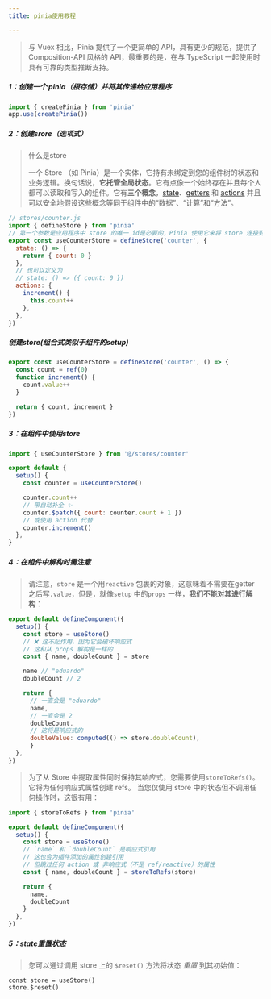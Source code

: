 ```yaml
---
title: pinia使用教程

---
```




> 与 Vuex 相比，Pinia 提供了一个更简单的 API，具有更少的规范，提供了 Composition-API 风格的 API，最重要的是，在与 TypeScript 一起使用时具有可靠的类型推断支持。



##### 1：创建一个 pinia（根存储）并将其传递给应用程序

```js
import { createPinia } from 'pinia'
app.use(createPinia())
```



##### 2：创建srore（选项式）

> 什么是store
>
> 一个 Store （如 Pinia）是一个实体，它持有未绑定到您的组件树的状态和业务逻辑。换句话说，**它托管全局状态**。它有点像一个始终存在并且每个人都可以读取和写入的组件。它有**三个概念**，[state](https://pinia.web3doc.top/core-concepts/state.html)、[getters](https://pinia.web3doc.top/core-concepts/getters.html) 和 [actions](https://pinia.web3doc.top/core-concepts/actions.html) 并且可以安全地假设这些概念等同于组件中的“数据”、“计算”和“方法”。

```js
// stores/counter.js
import { defineStore } from 'pinia'
// 第一个参数是应用程序中 store 的唯一 id是必要的，Pinia 使用它来将 store 连接到 devtools。 将返回的函数命名为 use... 是跨可组合项的约定，以使其符合你的使用习惯。
export const useCounterStore = defineStore('counter', {
  state: () => {
    return { count: 0 }
  },
  // 也可以定义为
  // state: () => ({ count: 0 })
  actions: {
    increment() {
      this.count++
    },
  },
})
```

##### 创建store(组合式类似于组件的setup)

```javascript
export const useCounterStore = defineStore('counter', () => {
  const count = ref(0)
  function increment() {
    count.value++
  }

  return { count, increment }
})
```



##### 3：在组件中使用store

```javascript
import { useCounterStore } from '@/stores/counter'

export default {
  setup() {
    const counter = useCounterStore()

    counter.count++
    // 带自动补全 ✨
    counter.$patch({ count: counter.count + 1 })
    // 或使用 action 代替
    counter.increment()
  },
}
```

##### 4：在组件中解构时需注意

> 请注意，`store` 是一个用`reactive` 包裹的对象，这意味着不需要在getter 之后写`.value`，但是，就像`setup` 中的`props` 一样，**我们不能对其进行解构**：

```js
export default defineComponent({
  setup() {
    const store = useStore()
    // ❌ 这不起作用，因为它会破坏响应式
    // 这和从 props 解构是一样的
    const { name, doubleCount } = store

    name // "eduardo"
    doubleCount // 2

    return {
      // 一直会是 "eduardo"
      name,
      // 一直会是 2
      doubleCount,
      // 这将是响应式的
      doubleValue: computed(() => store.doubleCount),
      }
  },
})
```

> 为了从 Store 中提取属性同时保持其响应式，您需要使用`storeToRefs()`。 它将为任何响应式属性创建 refs。 当您仅使用 store 中的状态但不调用任何操作时，这很有用：

```js
import { storeToRefs } from 'pinia'

export default defineComponent({
  setup() {
    const store = useStore()
    // `name` 和 `doubleCount` 是响应式引用
    // 这也会为插件添加的属性创建引用
    // 但跳过任何 action 或 非响应式（不是 ref/reactive）的属性
    const { name, doubleCount } = storeToRefs(store)

    return {
      name,
      doubleCount
    }
  },
})
```

##### 5：state重置状态

> 您可以通过调用 store 上的 `$reset()` 方法将状态 *重置* 到其初始值：

```
const store = useStore()
store.$reset()
```

